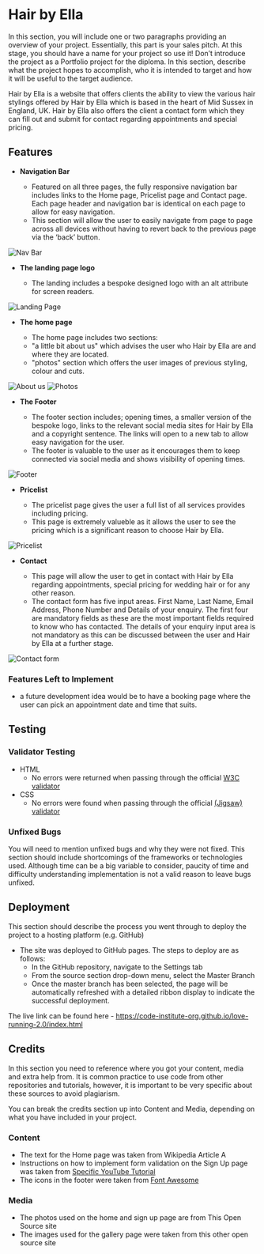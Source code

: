 # Hair by Ella

In this section, you will include one or two paragraphs providing an overview of your project. Essentially, this part is your sales pitch. At this stage, you should have a name for your project so use it! Don’t introduce the project as a Portfolio project for the diploma. In this section, describe what the project hopes to accomplish, who it is intended to target and how it will be useful to the target audience. 

Hair by Ella is a website that offers clients the ability to view the various hair stylings offered by Hair by Ella which is based in the heart of Mid Sussex in England, UK. Hair by Ella also offers the client a contact form which they can fill out and submit for contact regarding appointments and special pricing.

## Features 

- __Navigation Bar__

  - Featured on all three pages, the fully responsive navigation bar includes links to the Home page, Pricelist page and Contact page. Each page header and navigation bar is identical on each page to allow for easy navigation.
  - This section will allow the user to easily navigate from page to page across all devices without having to revert back to the previous page via the ‘back’ button. 

![Nav Bar](https://github.com/lucyrush/readme-template/blob/master/media/love_running_nav.png)

- __The landing page logo__

  - The landing includes a bespoke designed logo with an alt attribute for screen readers.

![Landing Page](https://github.com/Nick-Lucas87/hair-by-ella/blob/main/assets/images/ella-logo.jpg)

- __The home page__

  - The home page includes two sections:
  - "a little bit about us" which advises the user who Hair by Ella are and where they are located.
  - "photos" section which offers the user images of previous styling, colour and cuts. 

![About us](https://github.com/Nick-Lucas87/hair-by-ella/blob/main/assets/images/about-us.jpg)
![Photos](https://github.com/Nick-Lucas87/hair-by-ella/blob/main/assets/images/photos.jpg)

- __The Footer__ 

  - The footer section includes; opening times, a smaller version of the bespoke logo, links to the relevant social media sites for Hair by Ella and a copyright sentence. The links will open to a new tab to allow easy navigation for the user. 
  - The footer is valuable to the user as it encourages them to keep connected via social media and shows visibility of opening times.

![Footer](https://github.com/Nick-Lucas87/hair-by-ella/blob/main/assets/images/footer.jpg)

- __Pricelist__

  - The pricelist page gives the user a full list of all services provides including pricing.
  - This page is extremely valueble as it allows the user to see the pricing which is a significant reason to choose Hair by Ella. 

![Pricelist](https://github.com/Nick-Lucas87/hair-by-ella/blob/main/assets/images/pricelist.jpg)

- __Contact__

  - This page will allow the user to get in contact with Hair by Ella regarding appointments, special pricing for wedding hair or for any other reason.
  - The contact form has five input areas. First Name, Last Name, Email Address, Phone Number and Details of your enquiry. The first four are mandatory fields as these are the most important fields required to know who has contacted. The details of your enquiry input area is not mandatory as this can be discussed between the user and Hair by Ella at a further stage.

![Contact form](https://github.com/Nick-Lucas87/hair-by-ella/blob/main/assets/images/contact.jpg)

### Features Left to Implement

- a future development idea would be to have a booking page where the user can pick an appointment date and time that suits.

## Testing 

### Validator Testing 

- HTML
  - No errors were returned when passing through the official [W3C validator](https://validator.w3.org/nu/?doc=https%3A%2F%2Fcode-institute-org.github.io%2Flove-running-2.0%2Findex.html)
- CSS
  - No errors were found when passing through the official [(Jigsaw) validator](https://jigsaw.w3.org/css-validator/validator?uri=https%3A%2F%2Fvalidator.w3.org%2Fnu%2F%3Fdoc%3Dhttps%253A%252F%252Fcode-institute-org.github.io%252Flove-running-2.0%252Findex.html&profile=css3svg&usermedium=all&warning=1&vextwarning=&lang=en#css)

### Unfixed Bugs

You will need to mention unfixed bugs and why they were not fixed. This section should include shortcomings of the frameworks or technologies used. Although time can be a big variable to consider, paucity of time and difficulty understanding implementation is not a valid reason to leave bugs unfixed. 

## Deployment

This section should describe the process you went through to deploy the project to a hosting platform (e.g. GitHub) 

- The site was deployed to GitHub pages. The steps to deploy are as follows: 
  - In the GitHub repository, navigate to the Settings tab 
  - From the source section drop-down menu, select the Master Branch
  - Once the master branch has been selected, the page will be automatically refreshed with a detailed ribbon display to indicate the successful deployment. 

The live link can be found here - https://code-institute-org.github.io/love-running-2.0/index.html 


## Credits 

In this section you need to reference where you got your content, media and extra help from. It is common practice to use code from other repositories and tutorials, however, it is important to be very specific about these sources to avoid plagiarism. 

You can break the credits section up into Content and Media, depending on what you have included in your project. 

### Content 

- The text for the Home page was taken from Wikipedia Article A
- Instructions on how to implement form validation on the Sign Up page was taken from [Specific YouTube Tutorial](https://www.youtube.com/)
- The icons in the footer were taken from [Font Awesome](https://fontawesome.com/)

### Media

- The photos used on the home and sign up page are from This Open Source site
- The images used for the gallery page were taken from this other open source site
